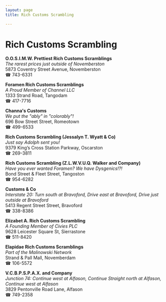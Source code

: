```yaml
---
layout: page 
title: Rich Customs Scrambling

---
```



# Rich Customs Scrambling


 **O.O.S.I.M.W. Prettiest Rich Customs Scramblings**  
_The rarest prices just outside of Novemberston_  
5873 Coventry Street Avenue, Novemberston  
☎ 743-6331

**Foramen Rich Customs Scramblings**  
_A Proud Member of Channel LLC_  
1333 Strand Road, Tangodam  
☎ 417-7716

**Channa's Customs**  
_We put the "ably" in "colorably"!_  
696 Bow Street Street, Romeotown  
☎ 499-6533

**Rich Customs Scrambling (Jessalyn T. Wyatt & Co)**  
_Just say Adolph sent you!_  
9379 King’s Cross Station Parkway, Oscarston  
☎ 269-3811

**Rich Customs Scrambling (Z.L.W.V.U.Q. Walker and Company)**  
_Have you ever wanted Foramen? We have Dysgenics!?!_  
Bond Street & Fleet Street, Tangoston  
☎ 954-6282

**Customs & Co**  
_Interstate 20: Turn south at Bravoford, Drive east at Bravoford, Drive just outside at Bravoford_  
5413 Regent Street Street, Bravoford  
☎ 338-8386

**Elizabet A. Rich Customs Scrambling**  
_A Founding Member of Civies PLC_  
9628 Leicester Square St, Sierrastone  
☎ 511-8420

**Elapidae Rich Customs Scramblings**  
_Part of the Malinowski Network_  
Strand & Pall Mall, Novemberdam  
☎ 106-5572

**V.C.B.P.S.P.A.X. and Company**  
_Junction 74: Continue west at Alfason, Continue Straight north at Alfason, Continue west at Alfason_  
3829 Pentonville Road Lane, Alfason  
☎ 749-2358

